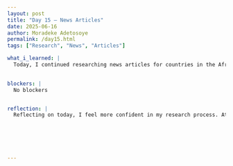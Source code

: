 ```yaml
---
layout: post
title: "Day 15 – News Articles"
date: 2025-06-16
author: Moradeke Adetosoye
permalink: /day15.html
tags: ["Research", "News", "Articles"]

what_i_learned: |
  Today, I continued researching news articles for countries in the African diaspora, focusing on the pre-slavery, slavery, and post-slavery periods. Since I’ve been doing this for the past few days, I already feel confident identifying credible sources. My focus now is on finding new information and filling in any gaps for each country. I’m learning more about the historical patterns and unique experiences across regions, which is helping me see broader connections in the diaspora’s history.

  
blockers: |
  No blockers


reflection: |
  Reflecting on today, I feel more confident in my research process. At this point, I’m not just collecting sources—I’m noticing patterns and differences across countries that help me understand the diaspora in a deeper way. It’s interesting to see how similar historical forces played out differently depending on the region. Staying organized and consistent has made the process more manageable, and I’m starting to think more critically about how all this information fits into the larger goals of our project.





  
---
```


